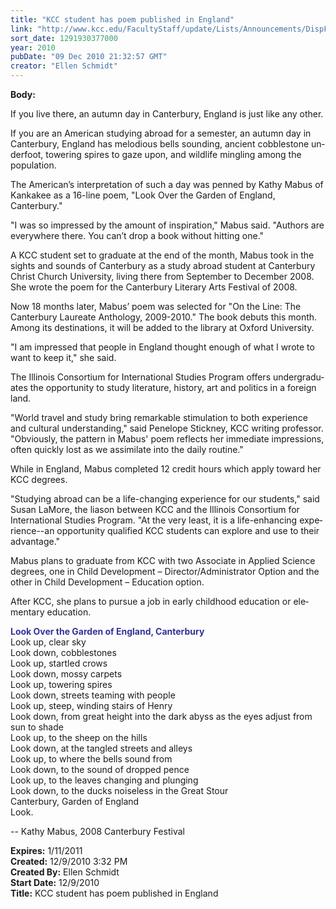 ```yaml
---
title: "KCC student has poem published in England"
link: "http://www.kcc.edu/FacultyStaff/update/Lists/Announcements/DispForm.aspx?ID=35"
sort_date: 1291930377000
year: 2010
pubDate: "09 Dec 2010 21:32:57 GMT"
creator: "Ellen Schmidt"
---
```


<div><b>Body:</b> <div class=ExternalClass9A3FC4966D6C4CF6841411D63BE957F7><div><span lang=EN>
<p>If you live there, an autumn day in Canterbury, England is just like any other.</p>
<p>If you are an American studying abroad for a semester, an autumn day in Canterbury, England has melodious bells sounding, ancient cobblestone underfoot, towering spires to gaze upon, and wildlife mingling among the population.</p>
<p>The American’s interpretation of such a day was penned by Kathy Mabus of Kankakee as a 16-line poem, &quot;Look Over the Garden of England, Canterbury.&quot;</p>
<p>&quot;I was so impressed by the amount of inspiration,&quot; Mabus said. &quot;Authors are everywhere there. You can’t drop a book without hitting one.&quot; </p>
<p>A KCC student set to graduate at the end of the month, Mabus took in the sights and sounds of Canterbury as a study abroad student at Canterbury Christ Church University, living there from September to December 2008. She wrote the poem for the Canterbury Literary Arts Festival of 2008. </p>
<p>Now 18 months later, Mabus’ poem was selected for &quot;On the Line: The Canterbury Laureate Anthology, 2009-2010.&quot; The book debuts this month. Among its destinations, it will be added to the library at Oxford University.</p>
<p>&quot;I am impressed that people in England thought enough of what I wrote to want to keep it,&quot; she said.</p>
<p>The Illinois Consortium for International Studies Program offers undergraduates the opportunity to study literature, history, art and politics in a foreign land.</p>
<p>&quot;World travel and study bring remarkable stimulation to both experience and cultural understanding,&quot; said Penelope Stickney, KCC writing professor. &quot;Obviously, the pattern in Mabus' poem reflects her immediate impressions, often quickly lost as we assimilate into the daily routine.&quot;</p>
<p>While in England, Mabus completed 12 credit hours which apply toward her KCC degrees.</p>
<p>&quot;Studying abroad can be a life-changing experience for our students,&quot; said Susan LaMore, the liason between KCC and the Illinois Consortium for International Studies Program. &quot;At the very least, it is a life-enhancing experience--an opportunity qualified KCC students can explore and use to their advantage.&quot;</p>
<p>Mabus plans to graduate from KCC with two Associate in Applied Science degrees, one in Child Development – Director/Administrator Option and the other in Child Development – Education option.</p>
<p>After KCC, she plans to pursue a job in early childhood education or elementary education.</p>
<p><font color="#333399"><strong>Look Over the Garden of England, Canterbury<br></strong></font>Look up, clear sky<br>Look down, cobblestones<br>Look up, startled crows<br>Look down, mossy carpets<br>Look up, towering spires<br>Look down, streets teaming with people<br>Look up, steep, winding stairs of Henry<br>Look down, from great height into the dark abyss as the eyes adjust from sun to shade<br>Look up, to the sheep on the hills<br>Look down, at the tangled streets and alleys<br>Look up, to where the bells sound from<br>Look down, to the sound of dropped pence<br>Look up, to the leaves changing and plunging<br>Look down, to the ducks noiseless in the Great Stour<br>Canterbury, Garden of England <br>Look.</p>
<p>-- Kathy Mabus, 2008 Canterbury Festival</p></span></div></div></div>
<div><b>Expires:</b> 1/11/2011</div>
<div><b>Created:</b> 12/9/2010 3:32 PM</div>
<div><b>Created By:</b> Ellen Schmidt</div>
<div><b>Start Date:</b> 12/9/2010</div>
<div><b>Title:</b> KCC student has poem published in England</div>
